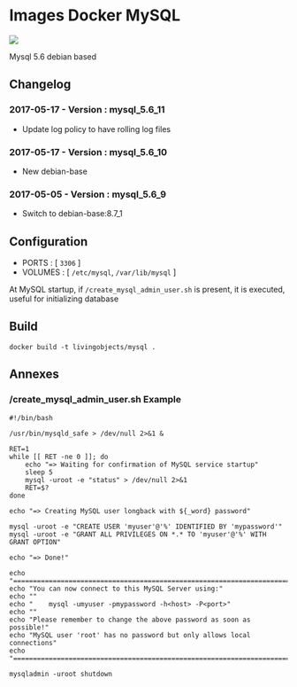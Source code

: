 # Images Docker MySQL

[![](https://badge.imagelayers.io/livingobjects/mysql:latest.svg)](https://imagelayers.io/?images=livingobjects/mysql:latest 'Get your own badge on imagelayers.io')

Mysql 5.6 debian based

## Changelog

### 2017-05-17 - Version : mysql_5.6_11
* Update log policy to have rolling log files

### 2017-05-17 - Version : mysql_5.6_10
* New debian-base

### 2017-05-05 - Version : mysql_5.6_9
* Switch to debian-base:8.7_1

## Configuration

 * PORTS : [ `3306` ]
 * VOLUMES : [ `/etc/mysql`, `/var/lib/mysql` ]

At MySQL startup, if `/create_mysql_admin_user.sh` is present, it is executed, useful for initializing database

## Build

    docker build -t livingobjects/mysql .

## Annexes

### /create_mysql_admin_user.sh Example

    #!/bin/bash

    /usr/bin/mysqld_safe > /dev/null 2>&1 &

    RET=1
    while [[ RET -ne 0 ]]; do
        echo "=> Waiting for confirmation of MySQL service startup"
        sleep 5
        mysql -uroot -e "status" > /dev/null 2>&1
        RET=$?
    done

    echo "=> Creating MySQL user longback with ${_word} password"

    mysql -uroot -e "CREATE USER 'myuser'@'%' IDENTIFIED BY 'mypassword'"
    mysql -uroot -e "GRANT ALL PRIVILEGES ON *.* TO 'myuser'@'%' WITH GRANT OPTION"

    echo "=> Done!"

    echo "========================================================================"
    echo "You can now connect to this MySQL Server using:"
    echo ""
    echo "    mysql -umyuser -pmypassword -h<host> -P<port>"
    echo ""
    echo "Please remember to change the above password as soon as possible!"
    echo "MySQL user 'root' has no password but only allows local connections"
    echo "========================================================================"

    mysqladmin -uroot shutdown